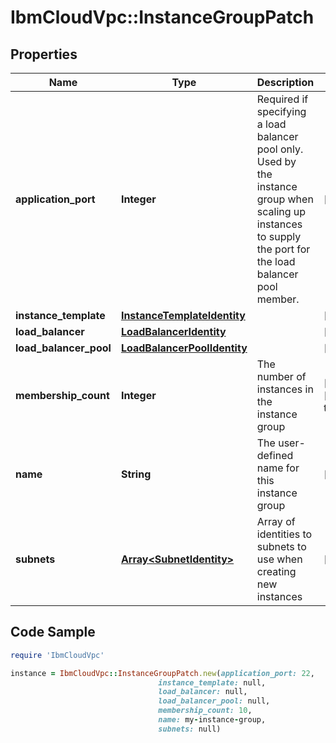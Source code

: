 # IbmCloudVpc::InstanceGroupPatch

## Properties

Name | Type | Description | Notes
------------ | ------------- | ------------- | -------------
**application_port** | **Integer** | Required if specifying a load balancer pool only. Used by the instance group when scaling up instances to supply the port for the load balancer pool member. | [optional] 
**instance_template** | [**InstanceTemplateIdentity**](InstanceTemplateIdentity.md) |  | [optional] 
**load_balancer** | [**LoadBalancerIdentity**](LoadBalancerIdentity.md) |  | [optional] 
**load_balancer_pool** | [**LoadBalancerPoolIdentity**](LoadBalancerPoolIdentity.md) |  | [optional] 
**membership_count** | **Integer** | The number of instances in the instance group | [optional] [default to 0]
**name** | **String** | The user-defined name for this instance group | [optional] 
**subnets** | [**Array&lt;SubnetIdentity&gt;**](SubnetIdentity.md) | Array of identities to subnets to use when creating new instances | [optional] 

## Code Sample

```ruby
require 'IbmCloudVpc'

instance = IbmCloudVpc::InstanceGroupPatch.new(application_port: 22,
                                 instance_template: null,
                                 load_balancer: null,
                                 load_balancer_pool: null,
                                 membership_count: 10,
                                 name: my-instance-group,
                                 subnets: null)
```



